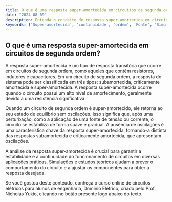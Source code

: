 ```yaml
---
title: O que é uma resposta super-amortecida em circuitos de segunda ordem?
date: "2024-08-09"
description: Entenda o conceito de resposta super-amortecida em circuitos de segunda ordem e sua importância na análise de circuitos elétricos.
keywords: ['Super-amortecida', 'continuidade', 'ordem', 'Fonte', 'Simulação', 'paralelo', 'Ordem']
---
```


## O que é uma resposta super-amortecida em circuitos de segunda ordem?

A resposta super-amortecida é um tipo de resposta transitória que ocorre em circuitos de segunda ordem, como aqueles que contêm resistores, indutores e capacitores. Em um circuito de segunda ordem, a resposta do sistema pode ser classificada em três tipos: subamortecida, criticamente amortecida e super-amortecida. A resposta super-amortecida ocorre quando o circuito possui um alto nível de amortecimento, geralmente devido a uma resistência significativa.

Quando um circuito de segunda ordem é super-amortecido, ele retorna ao seu estado de equilíbrio sem oscilações. Isso significa que, após uma perturbação, como a aplicação de uma fonte de tensão ou corrente, o circuito se estabiliza de forma suave e gradual. A ausência de oscilações é uma característica chave da resposta super-amortecida, tornando-a distinta das respostas subamortecida e criticamente amortecida, que apresentam oscilações.

A análise da resposta super-amortecida é crucial para garantir a estabilidade e a continuidade do funcionamento de circuitos em diversas aplicações práticas. Simulações e estudos teóricos ajudam a prever o comportamento do circuito e a ajustar os componentes para obter a resposta desejada.

Se você gostou deste conteúdo, conheça o curso online de circuitos elétricos para alunos de engenharia, Domínio Elétrico, criado pelo Prof. Nicholas Yukio, clicando no botão presente logo abaixo do texto.